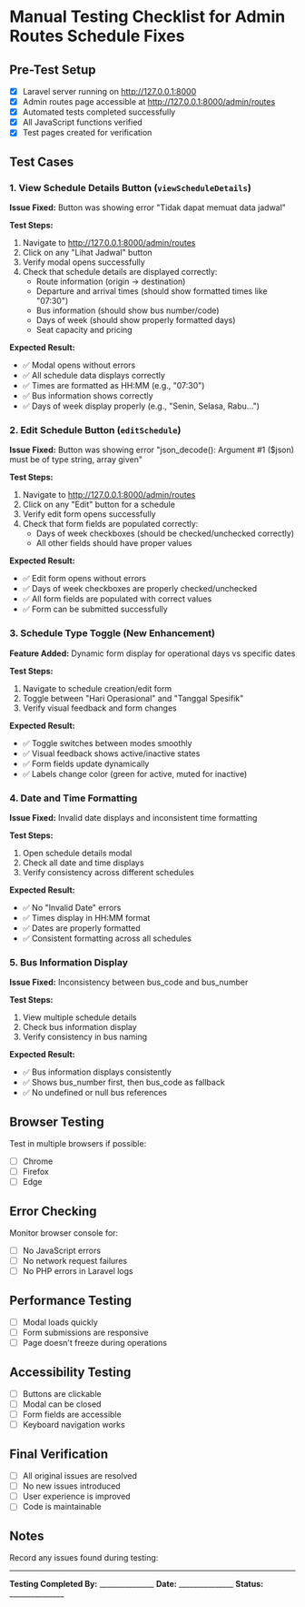 # Manual Testing Checklist for Admin Routes Schedule Fixes

## Pre-Test Setup
- [x] Laravel server running on http://127.0.0.1:8000
- [x] Admin routes page accessible at http://127.0.0.1:8000/admin/routes
- [x] Automated tests completed successfully
- [x] All JavaScript functions verified
- [x] Test pages created for verification

## Test Cases

### 1. View Schedule Details Button (`viewScheduleDetails`)
**Issue Fixed:** Button was showing error "Tidak dapat memuat data jadwal"

**Test Steps:**
1. Navigate to http://127.0.0.1:8000/admin/routes
2. Click on any "Lihat Jadwal" button
3. Verify modal opens successfully
4. Check that schedule details are displayed correctly:
   - Route information (origin → destination)
   - Departure and arrival times (should show formatted times like "07:30")
   - Bus information (should show bus number/code)
   - Days of week (should show properly formatted days)
   - Seat capacity and pricing

**Expected Result:**
- ✅ Modal opens without errors
- ✅ All schedule data displays correctly
- ✅ Times are formatted as HH:MM (e.g., "07:30")
- ✅ Bus information shows correctly
- ✅ Days of week display properly (e.g., "Senin, Selasa, Rabu...")

### 2. Edit Schedule Button (`editSchedule`)
**Issue Fixed:** Button was showing error "json_decode(): Argument #1 ($json) must be of type string, array given"

**Test Steps:**
1. Navigate to http://127.0.0.1:8000/admin/routes
2. Click on any "Edit" button for a schedule
3. Verify edit form opens successfully
4. Check that form fields are populated correctly:
   - Days of week checkboxes (should be checked/unchecked correctly)
   - All other fields should have proper values

**Expected Result:**
- ✅ Edit form opens without errors
- ✅ Days of week checkboxes are properly checked/unchecked
- ✅ All form fields are populated with correct values
- ✅ Form can be submitted successfully

### 3. Schedule Type Toggle (New Enhancement)
**Feature Added:** Dynamic form display for operational days vs specific dates

**Test Steps:**
1. Navigate to schedule creation/edit form
2. Toggle between "Hari Operasional" and "Tanggal Spesifik"
3. Verify visual feedback and form changes

**Expected Result:**
- ✅ Toggle switches between modes smoothly
- ✅ Visual feedback shows active/inactive states
- ✅ Form fields update dynamically
- ✅ Labels change color (green for active, muted for inactive)

### 4. Date and Time Formatting
**Issue Fixed:** Invalid date displays and inconsistent time formatting

**Test Steps:**
1. Open schedule details modal
2. Check all date and time displays
3. Verify consistency across different schedules

**Expected Result:**
- ✅ No "Invalid Date" errors
- ✅ Times display in HH:MM format
- ✅ Dates are properly formatted
- ✅ Consistent formatting across all schedules

### 5. Bus Information Display
**Issue Fixed:** Inconsistency between bus_code and bus_number

**Test Steps:**
1. View multiple schedule details
2. Check bus information display
3. Verify consistency in bus naming

**Expected Result:**
- ✅ Bus information displays consistently
- ✅ Shows bus_number first, then bus_code as fallback
- ✅ No undefined or null bus references

## Browser Testing
Test in multiple browsers if possible:
- [ ] Chrome
- [ ] Firefox
- [ ] Edge

## Error Checking
Monitor browser console for:
- [ ] No JavaScript errors
- [ ] No network request failures
- [ ] No PHP errors in Laravel logs

## Performance Testing
- [ ] Modal loads quickly
- [ ] Form submissions are responsive
- [ ] Page doesn't freeze during operations

## Accessibility Testing
- [ ] Buttons are clickable
- [ ] Modal can be closed
- [ ] Form fields are accessible
- [ ] Keyboard navigation works

## Final Verification
- [ ] All original issues are resolved
- [ ] No new issues introduced
- [ ] User experience is improved
- [ ] Code is maintainable

## Notes
Record any issues found during testing:

---

**Testing Completed By:** _______________
**Date:** _______________
**Status:** _______________
